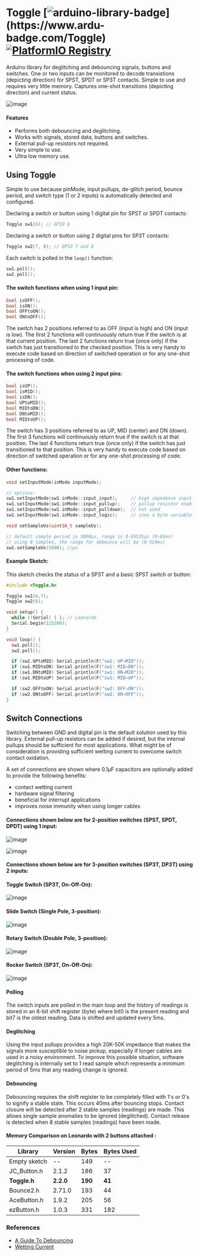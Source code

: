



# Toggle    [![arduino-library-badge](https://www.ardu-badge.com/badge/Toggle.svg?)](https://www.ardu-badge.com/Toggle) [![PlatformIO Registry](https://badges.registry.platformio.org/packages/dlloydev/library/Toggle.svg)](https://registry.platformio.org/libraries/dlloydev/Toggle)

Arduino library for deglitching and debouncing signals, buttons and switches.  One or two inputs can be monitored to decode transistions (depicting direction) for SPST, SPDT or SP3T contacts. Simple to use and requires very little memory. Captures one-shot transitions (depicting direction) and current status. 

![image](https://user-images.githubusercontent.com/63488701/167322856-91eba08a-687d-4b0b-813a-97d32b092327.png)

#### Features

- Performs both debouncing and deglitching.
- Works with signals, stored data, buttons and switches.
- External pull-up resistors not required.
- Very simple to use.
- Ultra low memory use.

## Using Toggle

Simple to use because pinMode, input pullups, de-glitch period, bounce period, and switch type (1 or 2 inputs) is automatically detected and configured.

Declaring a switch or button using 1 digital pin for SPST or SPDT contacts:

```c++
Toggle sw1(6); // GPIO 6
```

Declaring a switch or button using 2 digital pins for SP3T contacts:

```c++
Toggle sw2(7, 8); // GPIO 7 and 8
```

Each switch is polled  in the `loop()` function:

```c++
sw1.poll();
sw2.poll();
```

#### The switch functions when using 1 input pin:

```c++
bool isOFF();
bool isON();
bool OFFtoON();
bool ONtoOFF();
```

The switch has 2 positions referred to as OFF (input is high) and ON (input is low). The first 2 functions will continuously return true if the switch is at that current position. The last 2 functions return true (once only) if the switch has just transitioned to the checked position. This is very handy to execute code based on direction of switched operation or for any one-shot processing of code.

#### The switch functions when using 2 input pins:

```c++
bool isUP();
bool isMID();
bool isDN();
bool UPtoMID();
bool MIDtoDN();
bool DNtoMID();
bool MIDtoUP();
```

The switch has 3 positions referred to as UP, MID (center) and DN (down). The first 3 functions will continuously return true if the switch is at that position. The last 4 functions return true (once only) if the switch has just transitioned to that position. This is very handy to execute code based on direction of switched operation or for any one-shot processing of code.

#### Other functions:

```c++
void setInputMode(inMode inputMode);

// options:
sw1.setInputMode(sw1.inMode::input_input);     // high impedance input
sw1.setInputMode(sw1.inMode::input_pullup);    // pullup resistor enabled (default)
sw1.setInputMode(sw1.inMode::input_pulldown);  // not used 
sw1.setInputMode(sw1.inMode::input_logic);     // uses a byte variable for input data

void setSampleUs(uint16_t sampleUs);

// default sample period is 5000μs, range is 0-65535μs (0-65ms)
// using 8 samples, the range for debounce will be (0-524ms)
sw1.setSampleUs(5000); //μs
```

#### Example Sketch:

This sketch checks the status of a SP3T and a basic SPST switch or button:

```c++
#include <Toggle.h>

Toggle sw1(6,7);
Toggle sw2(8);

void setup() {
  while (!Serial) { }; // Leonardo
  Serial.begin(115200);
}

void loop() {
  sw1.poll();
  sw2.poll();

  if (sw1.UPtoMID) Serial.println(F("sw1: UP⇒MID"));
  if (sw1.MIDtoDN) Serial.println(F("sw1: MID⇒DN"));
  if (sw1.DNtoMID) Serial.println(F("sw1: DN⇒MID"));
  if (sw1.MIDtoUP) Serial.println(F("sw1: MID⇒UP"));

  if (sw2.OFFtoON) Serial.println(F("sw2: OFF⇒ON"));
  if (sw2.ONtoOFF) Serial.println(F("sw2: ON⇒OFF"));
}
```

## Switch Connections

Switching between GND and digital pin is the default solution used by this library. External pull-up resistors can be added if desired, but the internal pullups should be sufficient for most applications. What might be of consideration is providing sufficient wetting current to overcome switch contact oxidation.

A set of connections are shown where 0.1μF capacitors are optionally added to provide the following benefits:

- contact wetting current
- hardware signal filtering 
- beneficial for interrupt applications
- improves noise immunity when using longer cables 

#### Connections shown below are for 2-position switches (SPST, SPDT, DPDT) using 1 input:

![image](https://user-images.githubusercontent.com/63488701/166920176-7bd21bb6-10f9-4cd1-9467-0c2289e698c5.png)

![image](https://user-images.githubusercontent.com/63488701/166920355-3edac199-4aae-4615-a790-152c2f3acec5.png)

 

#### Connections shown below are for 3-position switches (SP3T, DP3T) using 2 inputs:



#### Toggle Switch (SP3T, On-Off-On):

![image](https://user-images.githubusercontent.com/63488701/166512833-eda91d35-60bd-4846-95cb-326a442edfac.png)



#### Slide Switch (Single Pole, 3-position):

![image](https://user-images.githubusercontent.com/63488701/166516607-82f0c9c1-e627-4769-bb15-5df6c0bd8784.png)



#### Rotary Switch (Double Pole, 3-position):

![image](https://user-images.githubusercontent.com/63488701/166517355-0869726d-dca0-4125-bb3e-2bebe63f6afb.png)



#### Rocker Switch (SP3T, On-Off-On):

![image](https://user-images.githubusercontent.com/63488701/166518133-6c991e99-1618-404b-b9b4-62c0c0f79dae.png)



#### Polling

The switch inputs are polled in the main loop and the history of readings is stored in an 8-bit shift register (byte) where bit0 is the present reading and bit7 is the oldest reading. Data is shifted and updated every 5ms.

#### Deglitching

Using the input pullups provides a high 20K-50K impedance that makes the signals more susceptible to noise pickup, especially if longer cables are used in a noisy environment. To improve this possible situation, software deglitching is internally set to 1 read sample which represents a minimum period of 5ms that any reading change is ignored.

#### Debouncing

Debouncing requires the shift register to be completely filled with 1's or 0's to signify a stable state. This occurs 40ms after bouncing stops. Contact closure will be detected after 2 stable samples (readings) are made. This allows single sample anomalies to be ignored (deglitched). Contact release is detected when 8 stable samples (readings) have been made.

#### Memory Comparison on Leonardo with 2 buttons attached :

| Library      | Version   | Bytes   | Bytes Used |
| ------------ | --------- | ------- | ---------- |
| Empty sketch | --        | 149     | --         |
| JC_Button.h  | 2.1.2     | 186     | 37         |
| **Toggle.h** | **2.2.0** | **190** | **41**     |
| Bounce2.h    | 2.71.0    | 193     | 44         |
| AceButton.h  | 1.9.2     | 205     | 56         |
| ezButton.h   | 1.0.3     | 331     | 182        |

### References

- [A Guide To Debouncing](http://www.ganssle.com/item/debouncing-switches-contacts-code.htm)
- [Wetting Current](https://en.wikipedia.org/wiki/Wetting_current)
